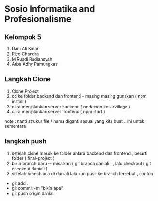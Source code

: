# Sosio Informatika and Profesionalisme

## Kelompok 5

1. Dani Ali Kinan
2. Rico Chandra
3. M Rusdi Rudiansyah
4. Arba Adhy Pamungkas

## Langkah Clone

1. Clone Project
2. cd ke folder backend dan frontend - masing masing gunakan ( npm install )
3. cara menjalankan server backend ( nodemon kosarvillage )
4. cara menjalankan server frontend ( npm start )

note : nanti strukur file / nama diganti sesuai yang kita buat .. ini untuk sementara

## langkah push

1. setelah clone masuk ke folder antara backend dan frontend , berarti folder ( final-project )
2. bikin branch baru -- misalkan ( git branch daniali ) , lalu checkout ( git checkout daniali )
3. setelah branch ada di daniali lakukan push ke branch tersebut , contoh

- git add .
- git commit -m "bikin apa"
- git push origin daniali
